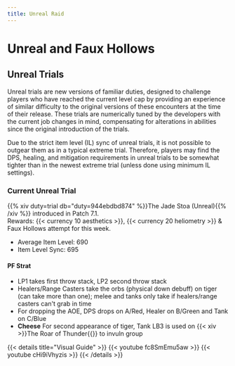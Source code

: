 ```yaml
---
title: Unreal Raid
---
```


# Unreal and Faux Hollows

## Unreal Trials
Unreal trials are new versions of familiar duties, designed to challenge players who have reached the current level cap by providing an experience of similar difficulty to the original versions of these encounters at the time of their release. These trials are numerically tuned by the developers with the current job changes in mind, compensating for alterations in abilities since the original introduction of the trials.

Due to the strict item level (IL) sync of unreal trials, it is not possible to outgear them as in a typical extreme trial. Therefore, players may find the DPS, healing, and mitigation requirements in unreal trials to be somewhat tighter than in the newest extreme trial (unless done using minimum IL settings).

### Current Unreal Trial

{{% xiv duty=trial db="duty=944ebdbd874" %}}The Jade Stoa (Unreal){{% /xiv %}} introduced in Patch 7.1. \
Rewards: {{< currency 10 aesthetics >}}, {{< currency 20 heliometry >}} & Faux Hollows attempt for this week.

* Average Item Level: 690
* Item Level Sync: 695

#### PF Strat

* LP1 takes first throw stack, LP2 second throw stack
* Healers/Range Casters take the orbs (physical down debuff) on tiger (can take more than one); melee and tanks only take if healers/range casters can't grab in time
* For dropping the AOE, DPS drops on A/Red, Healer on B/Green and Tank on C/Blue
* **Cheese** For second appearance of tiger, Tank LB3 is used on {{< xiv >}}The Roar of Thunder{{</xiv>}} to invuln group

{{< details title="Visual Guide" >}}
{{< youtube fc8SmEmu5aw >}}
{{< youtube cHi9iVhyzis >}}
{{< /details >}}

